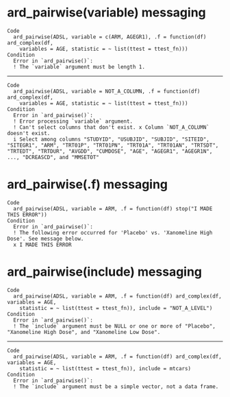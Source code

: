 # ard_pairwise(variable) messaging

    Code
      ard_pairwise(ADSL, variable = c(ARM, AGEGR1), .f = function(df) ard_complex(df,
        variables = AGE, statistic = ~ list(ttest = ttest_fn)))
    Condition
      Error in `ard_pairwise()`:
      ! The `variable` argument must be length 1.

---

    Code
      ard_pairwise(ADSL, variable = NOT_A_COLUMN, .f = function(df) ard_complex(df,
        variables = AGE, statistic = ~ list(ttest = ttest_fn)))
    Condition
      Error in `ard_pairwise()`:
      ! Error processing `variable` argument.
      ! Can't select columns that don't exist. x Column `NOT_A_COLUMN` doesn't exist.
      i Select among columns "STUDYID", "USUBJID", "SUBJID", "SITEID", "SITEGR1", "ARM", "TRT01P", "TRT01PN", "TRT01A", "TRT01AN", "TRTSDT", "TRTEDT", "TRTDUR", "AVGDD", "CUMDOSE", "AGE", "AGEGR1", "AGEGR1N", ..., "DCREASCD", and "MMSETOT"

# ard_pairwise(.f) messaging

    Code
      ard_pairwise(ADSL, variable = ARM, .f = function(df) stop("I MADE THIS ERROR"))
    Condition
      Error in `ard_pairwise()`:
      ! The following error occurred for 'Placebo' vs. 'Xanomeline High Dose'. See message below.
      x I MADE THIS ERROR

# ard_pairwise(include) messaging

    Code
      ard_pairwise(ADSL, variable = ARM, .f = function(df) ard_complex(df, variables = AGE,
        statistic = ~ list(ttest = ttest_fn)), include = "NOT_A_LEVEL")
    Condition
      Error in `ard_pairwise()`:
      ! The `include` argument must be NULL or one or more of "Placebo", "Xanomeline High Dose", and "Xanomeline Low Dose".

---

    Code
      ard_pairwise(ADSL, variable = ARM, .f = function(df) ard_complex(df, variables = AGE,
        statistic = ~ list(ttest = ttest_fn)), include = mtcars)
    Condition
      Error in `ard_pairwise()`:
      ! The `include` argument must be a simple vector, not a data frame.

